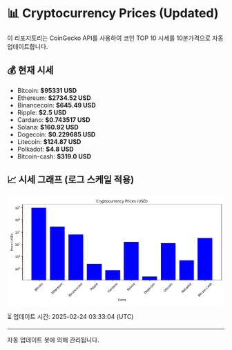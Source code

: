 
# 📊 Cryptocurrency Prices (Updated)

이 리포지토리는 CoinGecko API를 사용하여 코인 TOP 10 시세를 10분가격으로 자동 업데이트합니다.

## 💰 현재 시세
- Bitcoin: **$95331 USD**
- Ethereum: **$2734.52 USD**
- Binancecoin: **$645.49 USD**
- Ripple: **$2.5 USD**
- Cardano: **$0.743517 USD**
- Solana: **$160.92 USD**
- Dogecoin: **$0.229685 USD**
- Litecoin: **$124.87 USD**
- Polkadot: **$4.8 USD**
- Bitcoin-cash: **$319.0 USD**

## 📈 시세 그래프 (로그 스케일 적용)
![Crypto Prices](crypto_prices.png)

⏳ 업데이트 시간: 2025-02-24 03:33:04 (UTC)

---
자동 업데이트 봇에 의해 관리됩니다.
